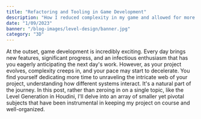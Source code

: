```yaml
---
title: "Refactoring and Tooling in Game Development"
description: "How I reduced complexity in my game and allowed for more emergent gameplay"
date: "1/09/2023"
banner: "/blog-images/level-design/banner.jpg"
category: "3D"
---
```


At the outset, game development is incredibly exciting. Every day brings new features, significant progress, and an infectious enthusiasm that has you eagerly anticipating the next day's work.
However, as your project evolves, complexity creeps in, and your pace may start to decelerate. You find yourself dedicating more time to unraveling the intricate web of your project, understanding how different systems interact. It's a natural part of the journey.
In this post, rather than zeroing in on a single topic, like the Level Generation in Houdini, I'll delve into an array of smaller yet pivotal subjects that have been instrumental in keeping my project on course and well-organized.